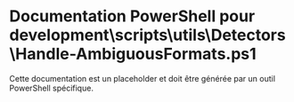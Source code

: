 # Documentation PowerShell pour development\scripts\utils\Detectors\Handle-AmbiguousFormats.ps1

Cette documentation est un placeholder et doit être générée par un outil PowerShell spécifique.

